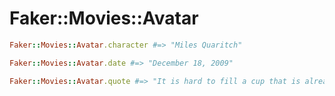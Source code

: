 # Faker::Movies::Avatar

```ruby
Faker::Movies::Avatar.character #=> "Miles Quaritch"

Faker::Movies::Avatar.date #=> "December 18, 2009"

Faker::Movies::Avatar.quote #=> "It is hard to fill a cup that is already full."
```
